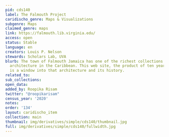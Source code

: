 ```yaml
---
pid: cds140
label: The Falmouth Project
caridischo_genre: Maps & Visualizations
subgenre: Maps
claimed_genre: maps
link: https://falmouth.lib.virginia.edu/
access: open
status: Stable
language: en
creators: Louis P. Nelson
stewards: Scholars Lab, UVA
blurb: The town of Falmouth Jamaica has one of the richest collections of historic
  architecture in the Caribbean. This web site, the product of ten years on-site research,
  is a window into that architecture and its history.
related_to:
sub_collections:
open_data:
added_by: Roopika Risam
twitter: "@roopikarisam"
census_year: '2020'
notes:
order: '134'
layout: caridischo_item
collection: main
thumbnail: img/derivatives/simple/cds140/thumbnail.jpg
full: img/derivatives/simple/cds140/fullwidth.jpg
---
```

